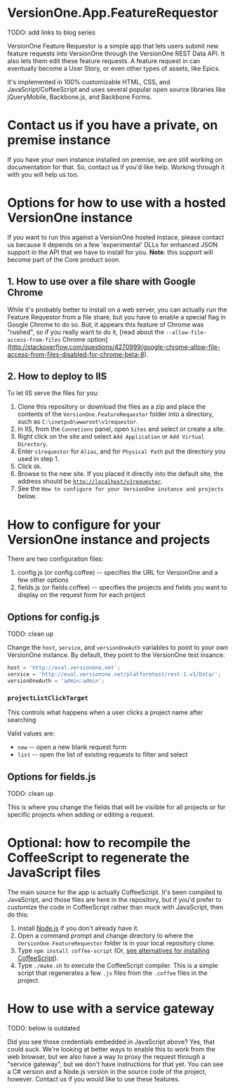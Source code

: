 VersionOne.App.FeatureRequestor
========================

TODO: add links to blog series

VersionOne Feature Requestor is a simple app that lets users submit new feature requests into VersionOne through the 
VersionOne REST Data API. It also lets them edit these feature requests. A feature request in can eventually become a 
User Story, or even other types of assets, like Epics.

It's implemented in 100% customizable HTML, CSS, and JavaScript/CoffeeScript and uses several popular open source libraries like 
jQueryMobile, Backbone.js, and Backbone Forms.

# Contact us if you have a private, on premise instance

If you have your own instance installed on premise, we are still working on documentation for that. So, contact us 
if you'd like help. Working through it with you will help us too.

# Options for how to use with a hosted VersionOne instance

If you want to run this against a VersionOne hosted instace, please contact us because it depends on a 
few 'experimental' DLLs for enhanced JSON support in the API that we have to install for you. **Note**: this 
support will become part of the Core product soon.

## 1. How to use over a file share with Google Chrome

While it's probably better to install on a web server, you can actually run the Feature Requestor from a file share, but 
you have to enable a special flag in Google Chrome to do so. But, it appears this feature of Chrome was "rushed", so if 
you really want to do it, [read about the `--allow-file-access-from-files` Chrome option]
(http://stackoverflow.com/questions/4270999/google-chrome-allow-file-access-from-files-disabled-for-chrome-beta-8).

## 2. How to deploy to IIS

To let IIS serve the files for you:

1. Clone this repository or download the files as a zip and place the contents of the `VersionOne.FeatureRequestor` 
folder into a directory, such as `C:\inetpub\wwwroot\v1requestor`.
2. In IIS, from the `Connetions` panel, open `Sites` and select or create a site.
3. Right click on the site and select `Add Application` or `Add Virtual Directory`.
4. Enter `v1requestor` for `Alias`, and for `Physical Path` put the directory you used in step 1.
5. Click `Ok`.
6. Browse to the new site. If you placed it directly into the default site, the address should be 
[`http://localhost/v1requestor`](http://localhost/v1requestor).
7. See the `How to configure for your VersionOne instance and projects` below.

# How to configure for your VersionOne instance and projects

There are two configuration files:

1. config.js (or config.coffee) -- specifies the URL for VersionOne and a few other options
2. fields.js (or fields.coffee) -- specifies the projects and fields you want to display on the request form for each 
project

## Options for config.js

TODO: clean up

Change the `host`, `service`, and `versionOneAuth` variables to point to your own VersionOne instance. By default, they 
point to the VersionOne test insance:

```javascript
host = 'http://eval.versionone.net';
service = 'http://eval.versionone.net/platformtest/rest-1.v1/Data/';
versionOneAuth = 'admin:admin';
```

### `projectListClickTarget`

This controls what happens when a user clicks a project name after searching

Valid values are:

* `new` -- open a new blank request form
* `list` -- open the list of existing requests to filter and select

## Options for fields.js

TODO: clean up

This is where you change the fields that will be visiible for all projects or for specific projects when adding or 
editing a request.

# Optional: how to recompile the CoffeeScript to regenerate the JavaScript files

The main source for the app is actually CoffeeScript. It's been compiled to JavaScript, and those files are here in the 
repository, but if you'd prefer to customize the code in CoffeeScript rather than muck with JavaScript, then do this:

1. Install [Node.js](http://nodejs.org/) if you don't already have it.
2. Open a command prompt and change directory to where the `VersionOne.FeatureRequestor` folder is in your local repository clone.
3. Type `npm install coffee-script` (Or, [see alternatives for installing CoffeeScript](http://coffeescript.org/#installation)).
4. Type `./make.sh` to execute the CoffeeScript compiler. This is a simple script that regenerates a few `.js` files 
from the `.coffee` files in the project.

# How to use with a service gateway

TODO: below is outdated

Did you see those credentials embedded in JavaScript above? Yes, that could suck. 
We're looking at better ways to enable this to work from the web browser, but we also have a way to proxy the request 
through a "service gateway", but we don't have instructions for that yet. You can see a C# version and a Node.js 
version in the source code of the project, however. Contact us if you would like to use these features.


